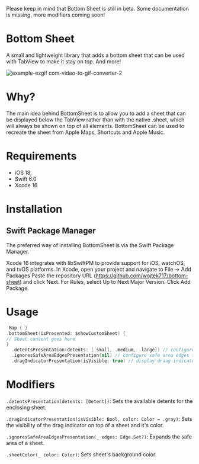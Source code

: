 Please keep in mind that Bottom Sheet is still in beta. Some documentation is missing, more modifiers coming soon!

# Bottom Sheet
A small and lightweight library that adds a bottom sheet that can be used with TabView to make it stay on top. And more!

![example-ezgif com-video-to-gif-converter-2](https://github.com/user-attachments/assets/a28b9c81-7a19-4873-8aef-9a5a4f67cd9d)


# Why?
The main idea behind BottomSheet is to allow you to add a sheet that can be displayed below the TabView rather than with the native .sheet, which will always be shown on top of all elements.
BottomSheet can be used to recreate the sheet from Apple Maps, Shortcuts and Apple Music.

# Requirements 
- iOS 18,
- Swift 6.0
- Xcode 16

# Installation

## Swift Package Manager

The preferred way of installing BottomSheet is via the Swift Package Manager.

Xcode 16 integrates with libSwiftPM to provide support for iOS, watchOS, and tvOS platforms.
In Xcode, open your project and navigate to File → Add Packages
Paste the repository URL (https://github.com/wojtek717/bottom-sheet) and click Next.
For Rules, select Up to Next Major Version.
Click Add Package.

# Usage

``` Swift
 Map { }
.bottomSheet(isPresented: $showCustomSheet) {
// Sheet content goes here
}
  .detentsPresentation(detents: [.small, .medium, .large]) // configure sheeet detents
  .ignoresSafeAreaEdgesPresentation(nil) // configure safe area edges to ignore
  .dragIndicatorPresentation(isVisible: true) // display draag indicator
```

# Modifiers
`.detentsPresentation(detents: [Detent])`:
Sets the available detents for the enclosing sheet.

`.dragIndicatorPresentation(isVisible: Bool, color: Color = .gray)`:
Sets the visibility of the drag indicator on top of a sheet and it's color.

`.ignoresSafeAreaEdgesPresentation(_ edges: Edge.Set?)`:
Expands the safe area of a sheet.

`.sheetColor(_ color: Color)`:
Sets sheet's background color.

